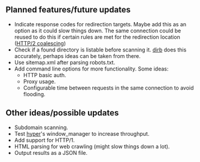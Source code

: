 ## Planned features/future updates ##
* Indicate response codes for redirection targets. Maybe add this as an option as it could slow things down. The same connection could be reused to do this if certain rules are met for the redirection location ([HTTP/2 coalescing](https://daniel.haxx.se/blog/2016/08/18/http2-connection-coalescing/))
* Check if a found directory is listable before scanning it. [dirb](https://gitlab.com/kalilinux/packages/dirb/) does this accurately, perhaps ideas can be taken from there.
* Use sitemap.xml after parsing robots.txt.
* Add command line options for more functionality. Some ideas:
	- HTTP basic auth.
	- Proxy usage.
	- Configurable time between requests in the same connection to avoid flooding.

## Other ideas/possible updates ##
* Subdomain scanning.
* Test [hyper](https://github.com/Lukasa/hyper)'s window_manager to increase throughput.
* Add support for HTTP/1.
* HTML parsing for web crawling (might slow things down a lot).
* Output results as a JSON file.
